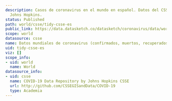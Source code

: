 ```yaml
---
description: Casos de coronavirus en el mundo en español. Datos del CSSE de la universidad
  Johns Hopkins.
status: Published
path: world/csse/tidy-csse-es
public_link: https://data.datasketch.co/datasketch/coronavirus/data/world/csse/tidy-csse-es
scope: world
datasource: csse
name: Datos mundiales de coronavirus (confirmados, muertos, recuperados)
uid: tidy-csse-es
viz: []
scope_info:
- uid: world
  name: World
datasource_info:
- uid: csse
  name: COVID-19 Data Repository by Johns Hopkins CSSE
  url: http://github.com/CSSEGISandData/COVID-19
  type: Academia
---
```


